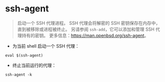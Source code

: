 # ssh-agent

> 启动一个 SSH 代理进程。
> SSH 代理会将解密的 SSH 密钥保存在内存中，直到被移除或进程被终止。
> 另请参阅 `ssh-add`，它可以添加和管理 SSH 代理持有的密钥。
> 更多信息：<https://man.openbsd.org/ssh-agent>。

- 为当前 shell 启动一个 SSH 代理：

`eval $(ssh-agent)`

- 终止当前运行的代理：

`ssh-agent -k`